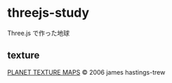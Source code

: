 # threejs-study
Three.js で作った地球

## texture

[PLANET TEXTURE MAPS](http://planetpixelemporium.com/earth.html)
© 2006 james hastings-trew
